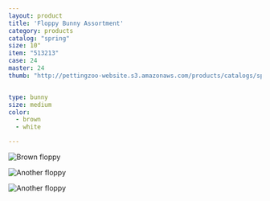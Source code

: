 ```yaml
---
layout: product
title: 'Floppy Bunny Assortment'
category: products
catalog: "spring"
size: 10"
item: "513213"
case: 24
master: 24
thumb: "http://pettingzoo-website.s3.amazonaws.com/products/catalogs/spring/brown_bunny_cxa12-063-25E.png"


type: bunny
size: medium
color: 
  - brown
  - white

---
```


![Brown floppy](http://pettingzoo-website.s3.amazonaws.com/products/catalogs/spring/brown_bunny_cxa12-063-25E.png)

![Another floppy](http://pettingzoo-website.s3.amazonaws.com/products/catalogs/spring/Brown_white_bunny_cxa12-063-25F.jpg)

![Another floppy](http://pettingzoo-website.s3.amazonaws.com/products/catalogs/spring/cxa12-063-25A.png)
